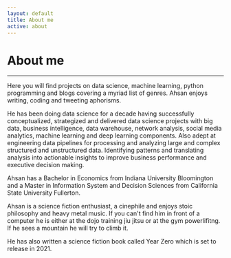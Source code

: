 ```yaml
---
layout: default
title: About me
active: about
---
```


<p><h1>About me</h1></p>

___


Here you will find projects on data science, machine learning, python programming and blogs covering a myriad list of genres. Ahsan enjoys writing, coding and tweeting aphorisms. 

He has been doing data science for a decade having successfully conceptualized, strategized and delivered data science projects with big data, business intelligence, data warehouse, network analysis, social media analytics, machine learning and deep learning components. Also adept at engineering data pipelines for processing and analyzing large and complex structured and unstructured data. Identifying patterns and translating analysis into actionable insights to improve business performance and executive decision making. 

Ahsan has a Bachelor in Economics from Indiana University Bloomington and a Master in Information System and Decision Sciences from California State University Fullerton. 

Ahsan is a science fiction enthusiast, a cinephile and enjoys stoic philosophy and heavy metal music. If you can't find him in front of a computer he is either at the dojo training jiu jitsu or at the gym powerlifitng. If he sees a mountain he will try to climb it.

He has also written a science fiction book called Year Zero which is set to release in 2021.
 





